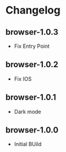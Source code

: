 # Changelog

## browser-1.0.3
 - Fix Entry Point

## browser-1.0.2
 - Fix IOS

## browser-1.0.1
 - Dark mode

## browser-1.0.0
 - Initial BUild

